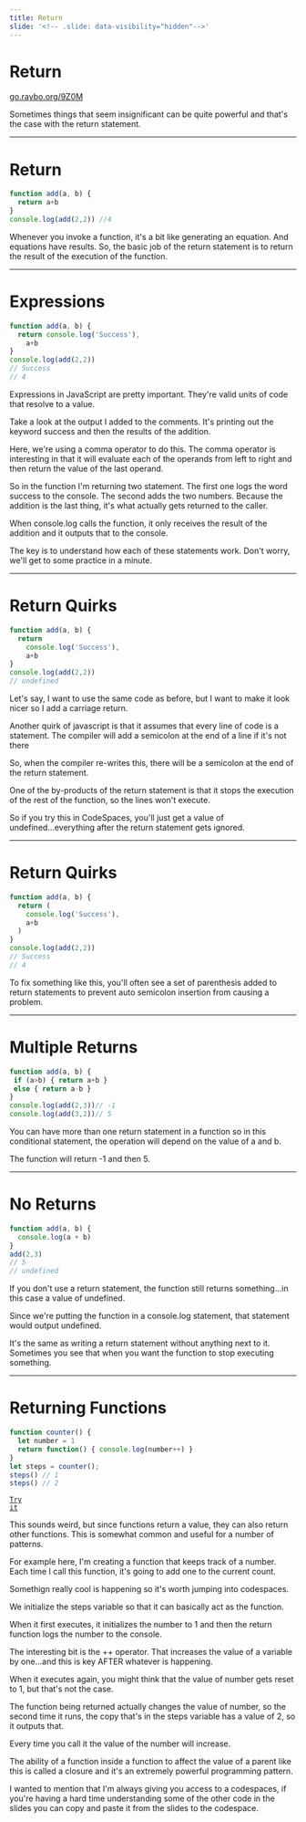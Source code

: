 ```yaml
---
title: Return
slide: '<!-- .slide: data-visibility="hidden"-->'
---
```


<!-- .slide: data-state="layout-title" class="bg-dark"-->

# Return

<div class="slide-link"><a href="https://go.raybo.org/9Z0M"><i class="fab fa-slideshare"></i> go.raybo.org/9Z0M</a></div>

> >

Sometimes things that seem insignificant can be quite powerful and that's the case with the return statement.

---
# Return

```js [2]
function add(a, b) {
  return a+b
}
console.log(add(2,2)) //4
```

> >

Whenever you invoke a function, it's a bit like generating an equation. And equations have results. So, the basic job of the return statement is to return the result of the execution of the function.

---
# Expressions

```js [1-7|6-7|2-3|5]
function add(a, b) {
  return console.log('Success'),
    a+b
}
console.log(add(2,2))
// Success
// 4
```

> >


Expressions in JavaScript are pretty important. They're valid units of code that resolve to a value. 

Take a look at the output I added to the comments. It's printing out the keyword success and then the results of the addition. 

Here, we're using a comma operator to do this. The comma operator is interesting in that it will evaluate each of the operands from left to right and then return the value of the last operand.

So in the function I'm returning two statement. The first one logs the word success to the console. The second adds the two numbers. Because the addition is the last thing, it's what actually gets returned to the caller.

When console.log calls the function, it only receives the result of the addition and it outputs that to the console.

The key is to understand how each of these statements work. Don't worry, we'll get to some practice in a minute.

---
# Return Quirks

```js [2-4|7]
function add(a, b) {
  return
    console.log('Success'),
    a+b
}
console.log(add(2,2))
// undefined
```

> >

Let's say, I want to use the same code as before, but I want to make it look nicer so I add a carriage return.

Another quirk of javascript is that it assumes that every line of code is a statement. The compiler will add a semicolon at the end of a line if it's not there

So, when the compiler re-writes this, there will be a semicolon at the end of the return statement.

One of the by-products of the return statement is that it stops the execution of the rest of the function, so the lines won't execute.

So if you try this in CodeSpaces, you'll just get a value of undefined...everything after the return statement gets ignored.

---
# Return Quirks

```js [2-5]
function add(a, b) {
  return (
    console.log('Success'),
    a+b
  )
}
console.log(add(2,2))
// Success
// 4
```

> >

To fix something like this, you'll often see a set of parenthesis added to return statements to prevent auto semicolon insertion from causing a problem.

---
# Multiple Returns
```js [2-4|5-6]
function add(a, b) {
 if (a>b) { return a+b }
 else { return a-b }
}
console.log(add(2,3))// -1
console.log(add(3,2))// 5
```

> >

You can have more than one return statement in a function so in this conditional statement, the operation will depend on the value of a and b.

The function will return -1 and then 5.

---
# No Returns
```js [1-3|5-6]
function add(a, b) {
  console.log(a + b)
}
add(2,3)
// 5
// undefined
```

> >

If you don't use a return statement, the function still returns something...in this case a value of undefined. 

Since we're putting the function in a console.log statement, that statement would output undefined.

It's the same as writing a return statement without anything next to it. Sometimes you see that when you want the function to stop executing something.


---
# Returning Functions
```js [3]
function counter() {
  let number = 1
  return function() { console.log(number++) }
}
let steps = counter();
steps() // 1
steps() // 2
```

<a href="https://github.dev/LinkedInLearning/javascript-functions-2502735/tree/01_07b" target="_blank"><code class="code-royal">Try it</code></a>

> >

This sounds weird, but since functions return a value, they can also return other functions. This is somewhat common and useful for a number of patterns.

For example here, I'm creating a function that keeps track of a number. Each time I call this function, it's going to add one to the current count.

Somethign really cool is happening so it's worth jumping into codespaces.

We initialize the steps variable so that it can basically act as the function.

When it first executes, it initializes the number to 1 and then the return function logs the number to the console.

The interesting bit is the ++ operator. That increases the value of a variable by one...and this is key AFTER whatever is happening.

When it executes again, you might think that the value of number gets reset to 1, but that's not the case.

The function being returned actually changes the value of number, so the second time it runs, the copy that's in the steps variable has a value of 2, so it outputs that.

Every time you call it the value of the number will increase.

The ability of a function inside a function to affect the value of a parent like this is called a closure and it's an extremely powerful programming pattern.

I wanted to mention that I'm always giving you access to a codespaces, if you're having a hard time understanding some of the other code in the slides you can copy and paste it from the slides to the codespace.